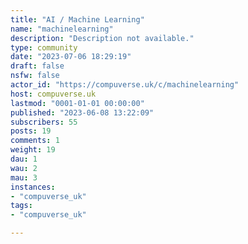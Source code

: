 ```yaml
---
title: "AI / Machine Learning" 
name: "machinelearning"
description: "Description not available."
type: community
date: "2023-07-06 18:29:19"
draft: false
nsfw: false
actor_id: "https://compuverse.uk/c/machinelearning"
host: compuverse.uk
lastmod: "0001-01-01 00:00:00"
published: "2023-06-08 13:22:09"
subscribers: 55
posts: 19
comments: 1
weight: 19
dau: 1
wau: 2
mau: 3
instances:
- "compuverse_uk"
tags: 
- "compuverse_uk"

---
```

